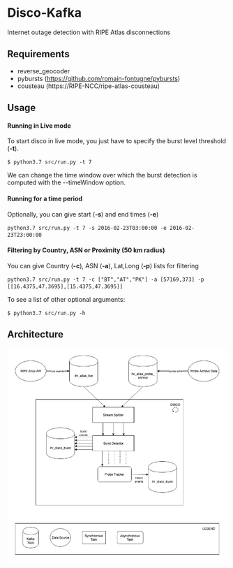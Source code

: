 # Disco-Kafka
Internet outage detection with RIPE Atlas disconnections

## Requirements
- reverse_geocoder
- pybursts (https://github.com/romain-fontugne/pybursts)
- cousteau (https://RIPE-NCC/ripe-atlas-cousteau)

## Usage
#### Running in Live mode
To start disco in live mode, you just have to specify the burst level threshold (**-t**).
```
$ python3.7 src/run.py -t 7
```
We can change the time window over which the burst detection is computed with the --timeWindow option.

#### Running for a time period
Optionally, you can give start (**-s**) and end times (**-e**)
```
python3.7 src/run.py -t 7 -s 2016-02-23T03:00:00 -e 2016-02-23T23:00:00
```

#### Filtering by Country, ASN or Proximity (50 km radius)
You can give Country (**-c**), ASN (**-a**), Lat,Long (**-p**) lists for filtering
```
python3.7 src/run.py -t 7 -c ["BT","AT","PK"] -a [57169,373] -p [[16.4375,47.3695],[15.4375,47.3695]]
```

To see a list of other optional arguments:
```
$ python3.7 src/run.py -h
```

## Architecture
![architecture](https://github.com/InternetHealthReport/disco-kafka/blob/master/misc/discoKafkaArchitecture.png)
